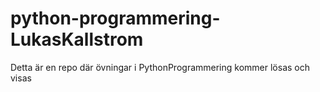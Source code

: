 # python-programmering-LukasKallstrom

Detta är en repo där övningar i PythonProgrammering kommer lösas och visas